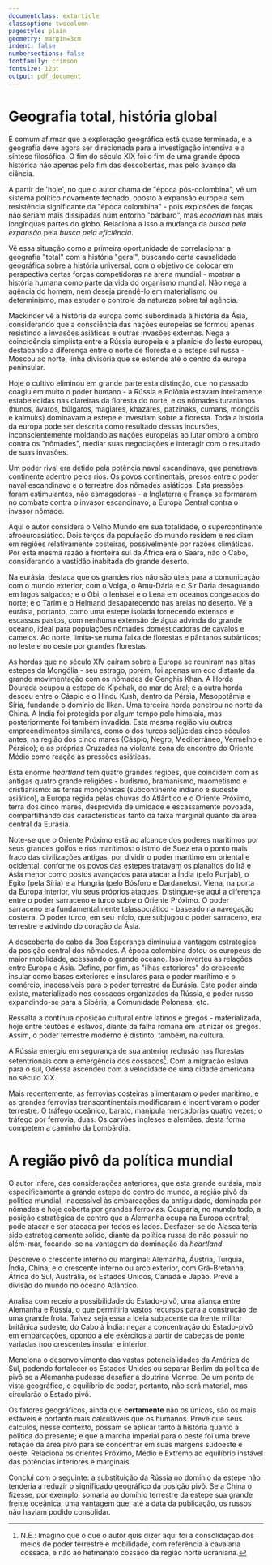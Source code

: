 ```yaml
---
documentclass: extarticle
classoption: twocolumn
pagestyle: plain
geometry: margin=3cm
indent: false
numbersections: false
fontfamily: crimson
fontsize: 12pt
output: pdf_document
---
```

# Geografia total, história global

É comum afirmar que a exploração geográfica está quase terminada, e a geografia deve agora ser direcionada para a investigação intensiva e a síntese filosófica. O fim do século XIX foi o fim de uma grande época histórica não apenas pelo fim das descobertas, mas pelo avanço da ciência.

A partir de 'hoje', no que o autor chama de "época pós-colombina", vê um sistema político novamente fechado, oposto à expansão europeia sem resistência significante da "época colombina" - pois explosões de forças não seriam mais dissipadas num entorno "bárbaro", mas *ecoariam* nas mais longínquas partes do globo. Relaciona a isso a mudança da *busca pela expansão* pela *busca pela eficiência*.

Vê essa situação como a primeira oportunidade de correlacionar a geografia "total" com a história "geral", buscando certa causalidade geográfica sobre a história universal, com o objetivo de colocar em perspectiva certas forças competidoras na arena mundial - mostrar a história humana como parte da vida do organismo mundial. Não nega a agência do homem, nem deseja prendê-lo em materialismo ou determinismo, mas estudar o controle da natureza sobre tal agência.

Mackinder vê a história da europa como subordinada à história da Ásia, considerando que a consciência das nações europeias se formou apenas resistindo a invasões asiáticas e outras invasões externas. Nega a coincidência simplista entre a Rússia europeia e a planície do leste europeu, destacando a diferença entre o norte de floresta e a estepe sul russa - Moscou ao norte, linha divisória que se estende até o centro da europa peninsular.

Hoje o cultivo eliminou em grande parte esta distinção, que no passado coagiu em muito o poder humano - a Rússia e Polônia estavam inteiramente estabelecidas nas clareiras da floresta do norte, e os nômades turanianos (hunos, ávaros, búlgaros, magiares, khazares, patzinaks, cumans, mongóis e kalmuks) dominavam a estepe e investiam sobre a floresta. Toda a história da europa pode ser descrita como resultado dessas incursões, inconscientemente moldando as nações europeias ao lutar ombro a ombro contra os "nômades", mediar suas negociações e interagir com o resultado de suas invasões.

Um poder rival era detido pela potência naval escandinava, que penetrava continente adentro pelos rios. Os povos continentais, presos entre o poder naval escandinavo e o terrestre dos nômades asiáticos. Esta pressões foram estimulantes, não esmagadoras - a Inglaterra e França se formaram no combate contra o invasor escandinavo, a Europa Central contra o invasor nômade.

Aqui o autor considera o Velho Mundo em sua totalidade, o supercontinente afroeuroasiático. Dois terços da população do mundo residem e residiam em regiões relativamente costeiras, possivelmente por razões climáticas. Por esta mesma razão a fronteira sul da África era o Saara, não o Cabo, considerando a vastidão inabitada do grande deserto.

Na eurásia, destaca que os grandes rios não são úteis para a comunicação com o mundo exterior, com o Volga, o Amu-Dária e o Sir Dária desaguando em lagos salgados; e o Obi, o Ienissei e o Lena em oceanos congelados do norte; e o Tarim e o Helmand desaparecendo nas areias no deserto. Vê a eurásia, portanto, como uma estepe isolada fornecendo extensos e escassos pastos, com nenhuma extensão de água advinda do grande oceano, ideal para populações nômades domesticadoras de cavalos e camelos. Ao norte, limita-se numa faixa de florestas e pântanos subárticos; no leste e no oeste por grandes florestas.

As hordas que no século XIV caíram sobre a Europa se reuniram nas altas estepes da Mongólia - seu estrago, porém, foi apenas um eco distante da grande movimentação com os nômades de Genghis Khan. A Horda Dourada ocupou a estepe de Kipchak, do mar de Aral; e a outra horda desceu entre o Cáspio e o Hindu Kush, dentro da Pérsia, Mesopotâmia e Síria, fundande o domínio de Ilkan. Uma terceira horda penetrou no norte da China. A Índia foi protegida por algum tempo pelo himalaia, mas posteriormente foi também invadida. Esta mesma região viu outros empreendimentos similares, como o dos turcos seljúcidas cinco séculos antes, na região dos cinco mares (Cáspio, Negro, Mediterrâneo, Vermelho e Pérsico); e as próprias Cruzadas na violenta zona de encontro do Oriente Médio como reação às pressões asiáticas.

Esta enorme *heartland* tem quatro grandes regiões, que coincidem com as antigas quatro grande religiões - budismo, bramanismo, maometismo e cristianismo: as terras monçônicas (subcontinente indiano e sudeste asiático), a Europa regida pelas chuvas do Atlântico e o Oriente Próximo, terra dos cinco mares, desprovida de umidade e escassamente povoada, compartilhando das características tanto da faixa marginal quanto da área central da Eurásia.

Note-se que o Oriente Próximo está ao alcance dos poderes marítimos por seus grandes golfos e rios marítimos: o istmo de Suez era o ponto mais fraco das civilizações antigas, por dividir o poder marítimo em oriental e ocidental, conforme os povos das estepes tratavam os planaltos do Irã e Ásia menor como postos avançados para atacar a Índia (pelo Punjab), o Egito (pela Síria) e a Hungria (pelo Bósforo e Dardanelos). Viena, na porta da Europa interior, viu seus próprios ataques. Distingue-se aqui a diferença entre o poder sarraceno e turco sobre o Oriente Próximo. O poder sarraceno era fundamentalmente talassocrático - baseado na navegação costeira. O poder turco, em seu início, que subjugou o poder sarraceno, era terrestre e advindo do coração da Ásia.

A descoberta do cabo da Boa Esperança diminuiu a vantagem estratégica da posição central dos nômades. A época colombina dotou os europeus de maior mobilidade, acessando o grande oceano. Isso inverteu as relações entre Europa e Ásia. Define, por fim, as "ilhas exteriores" do crescente insular como bases exteriores e insulares para o poder marítimo e o comércio, inacessíveis para o poder terrestre da Eurásia. Este poder ainda existe, materializado nos cossacos organizados da Rússia, o poder russo expandindo-se para a Sibéria, a Comunidade Polonesa, etc.

Ressalta a contínua oposição cultural entre latinos e gregos - materializada, hoje entre teutões e eslavos, diante da falha romana em latinizar os gregos. Assim, o poder terrestre moderno é distinto, também, na cultura.

A Rússia emergiu em segurança de sua anterior reclusão nas florestas setentrionais com a emergência dos cossacos[^1]. Com a migração eslava para o sul, Odessa ascendeu com a velocidade de uma cidade americana no século XIX. 

[^1]: N.E.: Imagino que o que o autor quis dizer aqui foi a consolidação dos meios de poder terrestre e mobilidade, com referência à cavalaria cossaca, e não ao hetmanato cossaco da região norte ucraniana.

Mais recentemente, as ferrovias costeiras alimentaram o poder marítimo, e as grandes ferrovias transcontinentais modificaram e incentivaram o poder terrestre.
O tráfego oceânico, barato, manipula mercadorias quatro vezes; o tráfego por ferrovia, duas. Os carvões ingleses e alemães, desta forma competem a caminho da Lombárdia.

# A região pivô da política mundial

O autor infere, das considerações anteriores, que esta grande eurásia, mais especificamente a grande estepe do centro do mundo, a região pivô da política mundial, inacessível às embarcações da antiguidade, dominada por nômades e hoje coberta por grandes ferrovias. Ocuparia, no mundo todo, a posição estratégica de centro que a Alemanha ocupa na Europa central; pode atacar e ser atacada por todos os lados. Desfazer-se do Alasca teria sido estrategicamente sólido, diante da política russa de não possuir no além-mar, focando-se na vantagem da dominação da *heartland*. 

Descreve o crescente interno ou marginal: Alemanha, Áustria, Turquia, Índia, China; e o crescente interno ou arco exterior, com Grã-Bretanha, África do Sul, Austrália, os Estados Unidos, Canadá e Japão. Prevê a divisão do mundo no oceano Atlântico.

Analisa com receio a possibilidade do Estado-pivô, uma aliança entre Alemanha e Rússia, o que permitiria vastos recursos para a construção de uma grande frota. Talvez seja essa a ideia subjacente da frente militar britânica sudeste, do Cabo à Índia: negar a concentração do Estado-pivô em embarcações, opondo a ele exércitos a partir de cabeças de ponte variadas noo crescentes insular e interior.

Menciona o desenvolvimento das vastas potencialidades da América do Sul, podendo fortalecer os Estados Unidos ou separar Berlim da política de pivô se a Alemanha pudesse desafiar a doutrina Monroe. De um ponto de vista geográfico, o equilíbrio de poder, portanto, não será material, mas circularão o Estado pivô.

Os fatores geográficos, ainda que **certamente** não os únicos, são os mais estáveis e portanto mais calculáveis que os humanos. Prevê que seus cálculos, nesse contexto, possam se aplicar tanto à história quanto à política do presente; e que a marcha imperial para o oeste foi uma breve retação da área pivô para se concentrar em suas margens sudoeste e oeste. Relaciona os orientes Próximo, Médio e Extremo ao equilíbrio instável das potências interiores e marginais.

Conclui com o seguinte: a substituição da Rússia no domínio da estepe não tenderia a reduzir o significado geográfico da posição pivô. Se a China o fizesse, por exemplo, somaria ao domínio terrestre da estepe sua grande frente oceânica, uma vantagem que, até a data da publicação, os russos não haviam podido consolidar.